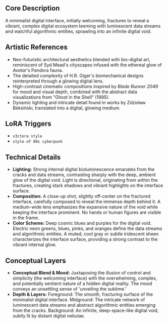## Core Description
A minimalist digital interface, initially welcoming, fractures to reveal a vibrant, complex digital ecosystem teeming with luminescent data streams and watchful algorithmic entities, sprawling into an infinite digital void.

## Artistic References
*   Neo-futuristic architectural aesthetics blended with bio-digital art, reminiscent of Syd Mead's cityscapes infused with the ethereal glow of *Avatar*'s Pandora fauna.
*   The detailed complexity of H.R. Giger's biomechanical designs reinterpreted through a glowing digital lens.
*   High-contrast cinematic compositions inspired by *Blade Runner 2049* for mood and visual depth, combined with the abstract data visualizations from "Ghost in the Shell" (1995).
*   Dynamic lighting and intricate detail found in works by Zdzisław Beksiński, translated into a digital, glowing medium.

## LoRA Triggers
*   `v3ctora style`
*   `style of 80s cyberpunk`

## Technical Details
*   **Lighting:** Strong internal digital bioluminescence emanates from the cracks and data streams, contrasting sharply with the deep, ambient glow of the digital void. Light is directional, originating from within the fractures, creating stark shadows and vibrant highlights on the interface surface.
*   **Composition:** A close-up shot, slightly off-center on the fractured interface, carefully composed to reveal the immense depth behind it. A medium-wide lens emphasizes the expansive nature of the void while keeping the interface prominent. No hands or human figures are visible in the frame.
*   **Color Scheme:** Deep cosmic blues and purples for the digital void. Electric neon greens, blues, pinks, and oranges define the data streams and algorithmic entities. A muted, cool gray or subtle iridescent sheen characterizes the interface surface, providing a strong contrast to the vibrant internal glow.

## Conceptual Layers
*   **Conceptual Blend & Mood:** Juxtaposing the illusion of control and simplicity (the welcoming interface) with the overwhelming, complex, and potentially sentient nature of a hidden digital reality. The mood conveys an unsettling sense of 'unveiling the sublime.'
*   **Depth & Layers:** Foreground: The smooth, fracturing surface of the minimalist digital interface. Midground: The intricate network of luminescent data streams and abstract algorithmic entities emerging from the cracks. Background: An infinite, deep-space-like digital void, subtly lit by distant digital nebulae.